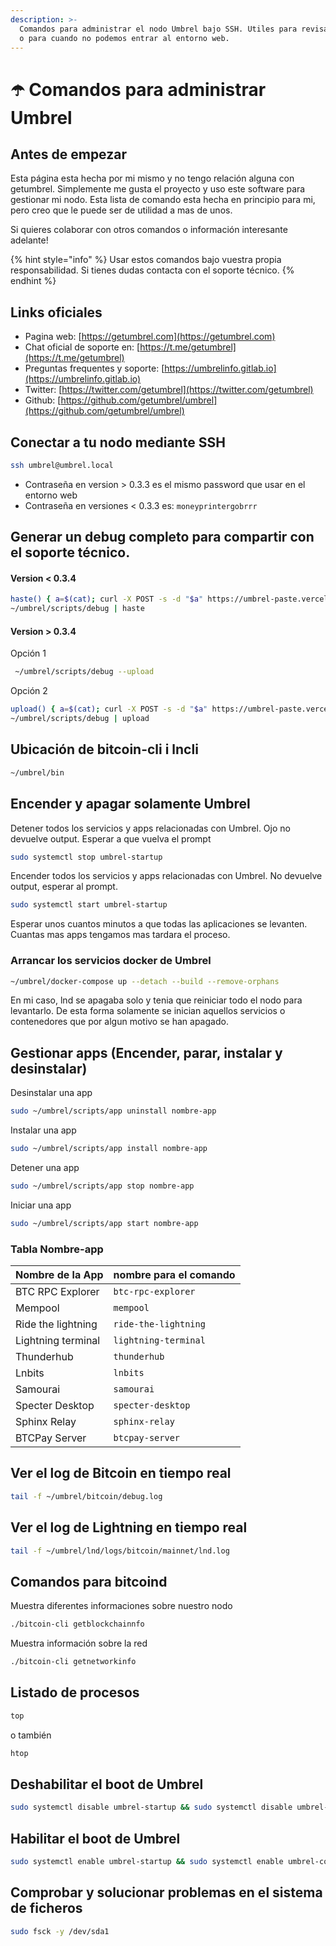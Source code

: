 ```yaml
---
description: >-
  Comandos para administrar el nodo Umbrel bajo SSH. Utiles para revisar errores
  o para cuando no podemos entrar al entorno web.
---
```


# ☂️ Comandos para administrar Umbrel

## Antes de empezar

Esta página esta hecha por mi mismo y no tengo relación alguna con getumbrel. Simplemente me gusta el proyecto y uso este software para gestionar mi nodo. Esta lista de comando esta hecha en principio para mi, pero creo que le puede ser de utilidad a mas de unos.

Si quieres colaborar con otros comandos o información interesante adelante!

{% hint style="info" %}
Usar estos comandos bajo vuestra propia responsabilidad. Si tienes dudas contacta con el soporte técnico.
{% endhint %}

## Links oficiales

* Pagina web: [https://getumbrel.com](https://getumbrel.com)
* Chat oficial de soporte en: [https://t.me/getumbrel](https://t.me/getumbrel)
* Preguntas frequentes y soporte: [https://umbrelinfo.gitlab.io](https://umbrelinfo.gitlab.io)
* Twitter: [https://twitter.com/getumbrel](https://twitter.com/getumbrel)
* Github: [https://github.com/getumbrel/umbrel](https://github.com/getumbrel/umbrel)

## Conectar a tu nodo mediante SSH

```bash
ssh umbrel@umbrel.local
```

* Contraseña en version &gt; 0.3.3 es el mismo password que usar en el entorno web
* Contraseña en versiones &lt; 0.3.3 es: `moneyprintergobrrr`

## Generar un debug completo para compartir con el soporte técnico.

#### Version &lt; 0.3.4

```bash
haste() { a=$(cat); curl -X POST -s -d "$a" https://umbrel-paste.vercel.app/documents | awk -F '"' '{print "https://umbrel-paste.vercel.app/"$6}'; }
~/umbrel/scripts/debug | haste
```

#### Version &gt; 0.3.4

Opción 1

```bash
 ~/umbrel/scripts/debug --upload
```

Opción 2

```bash
upload() { a=$(cat); curl -X POST -s -d "$a" https://umbrel-paste.vercel.app/documents | awk -F '"' '{print "https://umbrel-paste.vercel.app/"$6}'; }
~/umbrel/scripts/debug | upload
```

## Ubicación de bitcoin-cli i lncli

```bash
~/umbrel/bin
```

## Encender y apagar solamente Umbrel

Detener todos los servicios y apps relacionadas con Umbrel. Ojo no devuelve output. Esperar a que vuelva el prompt

```bash
sudo systemctl stop umbrel-startup
```

Encender todos los servicios y apps relacionadas con Umbrel. No devuelve output, esperar al prompt.

```bash
sudo systemctl start umbrel-startup
```

Esperar unos cuantos minutos a que todas las aplicaciones se levanten. Cuantas mas apps tengamos mas tardara el proceso.

### Arrancar los servicios docker de Umbrel

```bash
~/umbrel/docker-compose up --detach --build --remove-orphans
```

En mi caso, lnd se apagaba solo y tenia que reiniciar todo el nodo para levantarlo. De esta forma solamente se inician aquellos servicios o contenedores que por algun motivo se han apagado.



## Gestionar apps \(Encender, parar, instalar y desinstalar\)

Desinstalar una app

```bash
sudo ~/umbrel/scripts/app uninstall nombre-app
```

Instalar una app

```bash
sudo ~/umbrel/scripts/app install nombre-app
```

Detener una app

```bash
sudo ~/umbrel/scripts/app stop nombre-app
```

Iniciar una app

```bash
sudo ~/umbrel/scripts/app start nombre-app
```

### Tabla Nombre-app

| Nombre de la App | nombre para el comando |
| :--- | :--- |
| BTC RPC Explorer | `btc-rpc-explorer` |
| Mempool | `mempool` |
| Ride the lightning | `ride-the-lightning` |
| Lightning terminal | `lightning-terminal` |
| Thunderhub | `thunderhub` |
| Lnbits | `lnbits` |
| Samourai | `samourai` |
| Specter Desktop | `specter-desktop` |
| Sphinx Relay | `sphinx-relay` |
| BTCPay Server | `btcpay-server` |

## Ver el log de Bitcoin en tiempo real

```bash
tail -f ~/umbrel/bitcoin/debug.log
```

## Ver el log de Lightning en tiempo real

```bash
tail -f ~/umbrel/lnd/logs/bitcoin/mainnet/lnd.log
```

## Comandos para bitcoind

Muestra diferentes informaciones sobre nuestro nodo

```bash
./bitcoin-cli getblockchainnfo
```

Muestra información sobre la red

```bash
./bitcoin-cli getnetworkinfo
```

## Listado de procesos

```bash
top
```

o también

```bash
htop
```

## Deshabilitar el boot de Umbrel

```bash
sudo systemctl disable umbrel-startup && sudo systemctl disable umbrel-connection-details && sudo systemctl disable umbrel-external-storage && sudo reboot
```

## Habilitar el boot de Umbrel

```bash
sudo systemctl enable umbrel-startup && sudo systemctl enable umbrel-connection-details && sudo systemctl enable umbrel-external-storage && sudo reboot
```

## Comprobar y solucionar problemas en el sistema de ficheros

```bash
sudo fsck -y /dev/sda1
```




